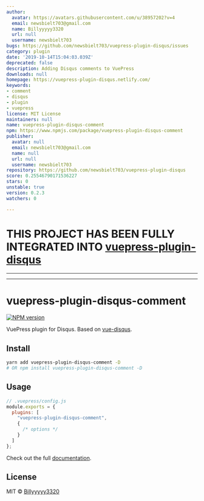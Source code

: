 ```yaml
---
author:
  avatar: https://avatars.githubusercontent.com/u/38957202?v=4
  email: newsbielt703@gmail.com
  name: Billyyyyy3320
  url: null
  username: newsbielt703
bugs: https://github.com/newsbielt703/vuepress-plugin-disqus/issues
category: plugin
date: '2019-10-14T15:04:03.039Z'
deprecated: false
description: Adding Disqus comments to VuePress
downloads: null
homepage: https://vuepress-plugin-disqus.netlify.com/
keywords:
- comment
- disqus
- plugin
- vuepress
license: MIT License
maintainers: null
name: vuepress-plugin-disqus-comment
npm: https://www.npmjs.com/package/vuepress-plugin-disqus-comment
publisher:
  avatar: null
  email: newsbielt703@gmail.com
  name: null
  url: null
  username: newsbielt703
repository: https://github.com/newsbielt703/vuepress-plugin-disqus
score: 0.25546790171536227
stars: 0
unstable: true
version: 0.2.3
watchers: 0

---
```


# THIS PROJECT HAS BEEN FULLY INTEGRATED INTO [vuepress-plugin-disqus](https://github.com/lorisleiva/vuepress-plugin-disqus)

---
---
# vuepress-plugin-disqus-comment

[![NPM version](https://img.shields.io/npm/v/vuepress-plugin-disqus-comment)](https://www.npmjs.com/package/vuepress-plugin-disqus-comment)

VuePress plugin for Disqus. Based on [vue-disqus](https://github.com/ktquez/vue-disqus).

## Install

```bash
yarn add vuepress-plugin-disqus-comment -D
# OR npm install vuepress-plugin-disqus-comment -D
```

## Usage

```javascript
// .vuepress/config.js
module.exports = {
  plugins: [
    "vuepress-plugin-disqus-comment",
    {
      /* options */
    }
  ]
};
```

Check out the full [documentation](https://vuepress-plugin-disqus.netlify.com/).

## License

MIT © [Billyyyyy3320](https://github.com/newsbielt703)
